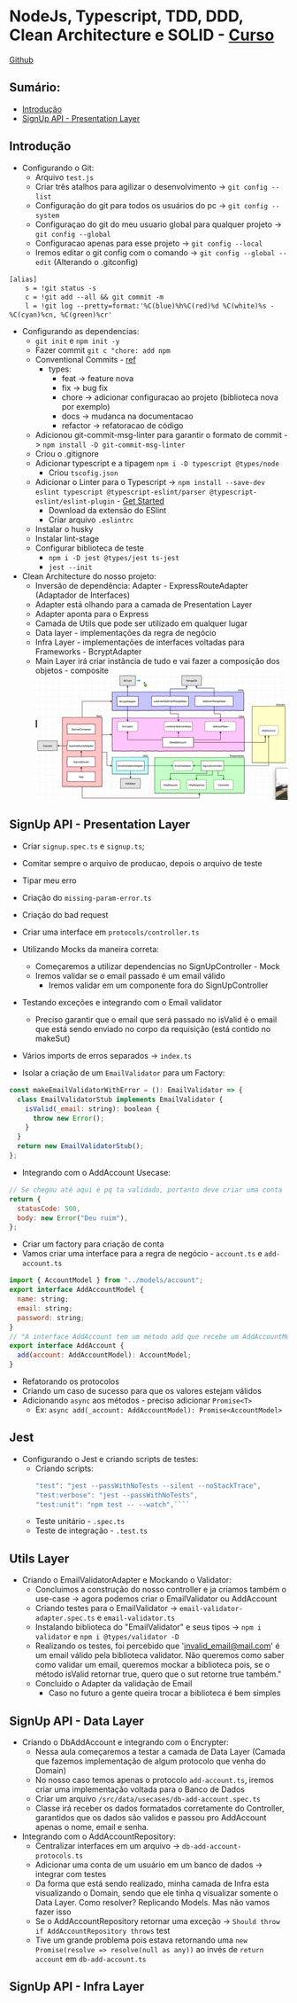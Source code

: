 # NodeJs, Typescript, TDD, DDD, Clean Architecture e SOLID - [Curso](https://www.udemy.com/course/tdd-com-mango/)

[Github](https://github.com/rmanguinho/clean-ts-api)

## Sumário:

- [Introdução](#introdução)
- [SignUp API - Presentation Layer](#signup-api---presentation-layer)

## Introdução

- Configurando o Git:
  - Arquivo `test.js`
  - Criar três atalhos para agilizar o desenvolvimento -> `git config --list`
  - Configuração do git para todos os usuários do pc -> `git config --system`
  - Configuraçao do git do meu usuario global para qualquer projeto -> `git config --global`
  - Configuracao apenas para esse projeto -> `git config --local`
  - Iremos editar o git config com o comando -> `git config --global --edit` (Alterando o .gitconfig)

```
[alias]
    s = !git status -s
	c = !git add --all && git commit -m
	l = !git log --pretty=format:'%C(blue)%h%C(red)%d %C(white)%s - %C(cyan)%cn, %C(green)%cr'
```

- Configurando as dependencias:
  - `git init` e `npm init -y`
  - Fazer commit `git c "chore: add npm`
  - Conventional Commits - [ref](https://www.conventionalcommits.org/en/v1.0.0/)
    - types:
      - feat -> feature nova
      - fix -> bug fix
      - chore -> adicionar configuracao ao projeto (biblioteca nova por exemplo)
      - docs -> mudanca na documentacao
      - refactor -> refatoracao de código
  - Adicionou git-commit-msg-linter para garantir o formato de commit -> `npm install -D git-commit-msg-linter`
  - Criou o .gitignore
  - Adicionar typescript e a tipagem `npm i -D typescript @types/node`
    - Criou `tscofig.json`
  - Adicionar o Linter para o Typescript -> `npm install --save-dev eslint typescript @typescript-eslint/parser @typescript-eslint/eslint-plugin` - [Get Started](https://typescript-eslint.io/docs/linting/)
    - Download da extensão do ESlint
    - Criar arquivo `.eslintrc`
  - Instalar o husky
  - Instalar lint-stage
  - Configurar biblioteca de teste
    - `npm i -D jest @types/jest ts-jest`
    - `jest --init`
- Clean Architecture do nosso projeto:
  - Inversão de dependência: Adapter - ExpressRouteAdapter (Adaptador de Interfaces)
  - Adapter está olhando para a camada de Presentation Layer
  - Adapter aponta para o Express
  - Camada de Utils que pode ser utilizado em qualquer lugar
  - Data layer - implementações da regra de negócio
  - Infra Layer - implementações de interfaces voltadas para Frameworks - BcryptAdapter
  - Main Layer irá criar instância de tudo e vai fazer a composição dos objetos - composite
    <img src=arquitetura.PNG>

## SignUp API - Presentation Layer

- Criar `signup.spec.ts` e `signup.ts`;
- Comitar sempre o arquivo de producao, depois o arquivo de teste
- Tipar meu erro
- Criação do `missing-param-error.ts`
- Criação do bad request
- Criar uma interface em `protocols/controller.ts`

- Utilizando Mocks da maneira correta:
  - Começaremos a utilizar dependencias no SignUpController - Mock
  - Iremos validar se o email passado é um email válido
    - Iremos validar em um componente fora do SignUpController
- Testando exceções e integrando com o Email validator
  - Preciso garantir que o email que será passado no isValid é o email que está sendo enviado no corpo da requisição (está contido no makeSut)
- Vários imports de erros separados -> `index.ts`
- Isolar a criação de um `EmailValidator` para um Factory:

```javascript
const makeEmailValidatorWithError = (): EmailValidator => {
  class EmailValidatorStub implements EmailValidator {
    isValid(_email: string): boolean {
      throw new Error();
    }
  }
  return new EmailValidatorStub();
};
```

- Integrando com o AddAccount Usecase:

```javascript
// Se chegou até aqui é pq ta validado, portanto deve criar uma conta
return {
  statusCode: 500,
  body: new Error("Deu ruim"),
};
```

- Criar um factory para criação de conta
- Vamos criar uma interface para a regra de negócio - `account.ts` e `add-account.ts`

```javascript
import { AccountModel } from "../models/account";
export interface AddAccountModel {
  name: string;
  email: string;
  password: string;
}
// "A interface AddAccount tem um método add que recebe um AddAccountModel e retorna um AccountModel"
export interface AddAccount {
  add(account: AddAccountModel): AccountModel;
}
```

- Refatorando os protocolos
- Criando um caso de sucesso para que os valores estejam válidos
- Adicionando `async` aos métodos - preciso adicionar `Promise<T>`
  - Ex: `async add(_account: AddAccountModel): Promise<AccountModel>`

## Jest

- Configurando o Jest e criando scripts de testes:
  - Criando scripts:
    `````javascript
    "test": "jest --passWithNoTests --silent --noStackTrace",
    "test:verbose": "jest --passWithNoTests",
    "test:unit": "npm test -- --watch",````
    `````
  - Teste unitário - `.spec.ts`
  - Teste de integração - `.test.ts`

## Utils Layer

- Criando o EmailValidatorAdapter e Mockando o Validator:
  - Concluimos a construção do nosso controller e ja criamos também o use-case -> agora podemos criar o EmailValidator ou AddAccount
  - Criando testes para o EmailValidator -> `email-validator-adapter.spec.ts` e `email-validator.ts`
  - Instalando biblioteca do "EmailValidator" e seus tipos -> `npm i validator` e `npm i @types/validator -D`
  - Realizando os testes, foi percebido que 'invalid_email@mail.com' é um email válido pela biblioteca validator. Não queremos como saber como validar um email, queremos mockar a biblioteca pois, se o método isValid retornar true, quero que o sut retorne true também."
  - Concluido o Adapter da validação de Email
    - Caso no futuro a gente queira trocar a biblioteca é bem simples

## SignUp API - Data Layer

- Criando o DbAddAccount e integrando com o Encrypter:
  - Nessa aula começaremos a testar a camada de Data Layer (Camada que fazemos implementação de algum protocolo que venha do Domain)
  - No nosso caso temos apenas o protocolo `add-account.ts`, iremos criar uma implementação voltada para o Banco de Dados
  - Criar um arquivo `/src/data/usecases/db-add-account.spec.ts`
  - Classe irá receber os dados formatados corretamente do Controller, garantidos que os dados são validos e passou pro AddAccount apenas o nome, email e senha.
- Integrando com o AddAccountRepository:
  - Centralizar interfaces em um arquivo -> `db-add-account-protocols.ts`
  - Adicionar uma conta de um usuário em um banco de dados -> integrar com testes
  - Da forma que está sendo realizado, minha camada de Infra esta visualizando o Domain, sendo que ele tinha q visualizar somente o Data Layer. Como resolver? Replicando Models. Mas não vamos fazer isso
  - Se o AddAccountRepository retornar uma exceção -> `Should throw if AddAccountRepository throws` test
  - Tive um grande problema pois estava retornando uma `new Promise(resolve => resolve(null as any))` ao invés de `return account` em `db-add-account.ts`

## SignUp API - Infra Layer
